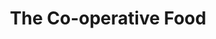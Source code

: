 ---
title: "The Co-operative Food"
url: /bristol/the-co-operative-food-ashley-down-road/
shop: Lebensmittel
---